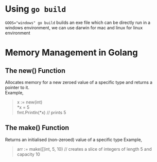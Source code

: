 # Using `go build`

`GOOS="windows" go build` builds an exe file which can be directly run in a windows environment, we can use darwin for mac and linux for linux environment

# Memory Management in Golang

## The new() Function

Allocates memory for a new zeroed value of a specific type and returns a pointer to it.  
Example,

> x := new(int)  
> *x = 5  
> fmt.Println(*x) // prints 5

## The make() Function

Returns an initialised (non-zeroed) value of a specific type
Example,

> arr := make([]int, 5, 10) // creates a slice of integers of length 5 and capacity 10
